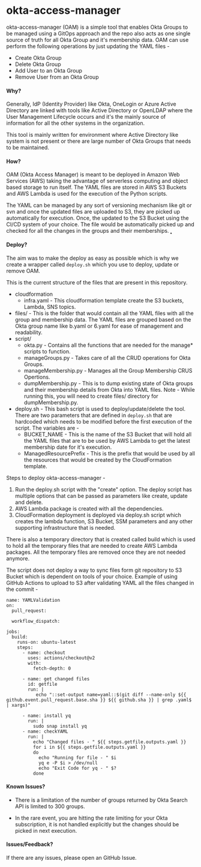 # okta-access-manager

okta-access-manager (OAM) is a simple tool that enables Okta Groups to be managed using a GitOps approach and the repo also acts as one single source of truth for all Okta Group and it's membership data. OAM can use perform the following operations by just updating the YAML files -
* Create Okta Group
* Delete Okta Group
* Add User to an Okta Group
* Remove User from an Okta Group

#### Why?
Generally, IdP (Identity Provider) like Okta, OneLogin or Azure Active Directory are linked with tools like Active Directory or OpenLDAP where the User Management Lifecycle occurs and it's the mainly source of information for all the other systems in the organization.

This tool is mainly written for environment where Active Directory like system is not present or there are large number of Okta Groups that needs to be maintained.

#### How?
OAM (Okta Access Manager) is meant to be deployed in Amazon Web Services (AWS) taking the advantage of serverless computing and object based storage to run itself. The YAML files are stored in AWS S3 Buckets and AWS Lambda is used for the execution of the Python scripts.

The YAML can be managed by any sort of versioning mechanism like git or svn and once the updated files are uploaded to S3, they are picked up automatically for execution. Once, the updated to the S3 Bucket using the CI/CD system of your choice. The file would be automatically picked up and checked for all the changes in the groups and their memberships.
̨̨̨̨̨
#### Deploy?

The aim was to make the deploy as easy as possible which is why we create a wrapper called `deploy.sh` which you use to deploy, update or remove OAM.

This is the current structure of the files that are present in this repository.
- cloudformation
  - infra.yaml - This cloudformation template create the S3 buckets, Lambda, SNS topics.
- files/ - This is the folder that would contain all the YAML files with all the group and membership data. The YAML files are grouped based on the Okta group name like b.yaml or 6.yaml for ease of management and readability.
- script/
  - okta.py - Contains all the functions that are needed for the manage* scripts to function.
  - manageGroups.py - Takes care of all the CRUD operations for Okta Groups.
  - manageMembership.py - Manages all the Group Membership CRUS Opertions.
  - dumpMembership.py - This is to dump existing state of Okta groups and their membership details from Okta into YAML files. Note - While running this, you will need to create files/ directory for dumpMembership.py.
- deploy.sh - This bash script is used to deploy/update/delete the tool. There are two parameters that are defined in `deploy.sh` that are hardcoded which needs to be modified before the first execution of the script. The variables are -
  - BUCKET_NAME - This is the name of the S3 Bucket that will hold all the YAML files that are to be used by AWS Lambda to get the latest membership date for it's execution.
  - ManagedResourcePrefix - This is the prefix that would be used by all the resources that would be created by the CloudFormation template.


Steps  to deploy okta-access-manager -

1. Run the deploy.sh script with the "create" option. The deploy script has multiple options that can be passed as parameters like create, update and delete.
2. AWS Lambda package is created with all the dependencies.
4. CloudFormation deployment is deployed via deploy.sh script which creates the lambda function, S3 Bucket, SSM parameters and any other supporting infrastructure that is needed.

There is also a temporary directory that is created called build which is used to hold all the temporary files that are needed to create AWS Lambda packages. All the temporary files are removed once they are not needed anymore.

The script does not deploy a way to sync files form git repository to S3 Bucket which is dependent on tools of your choice. Example of using GitHub Actions to upload to S3 after validating YAML all the files changed in the commit -

```
name: YAMLValidation
on:
  pull_request:

  workflow_dispatch:

jobs:
  build:
    runs-on: ubuntu-latest
    steps:
      - name: checkout
        uses: actions/checkout@v2
        with:
          fetch-depth: 0

      - name: get changed files
        id: getfile
        run: |
           echo "::set-output name=yaml::$(git diff --name-only ${{ github.event.pull_request.base.sha }} ${{ github.sha }} | grep .yaml$ | xargs)"

      - name: install yq
        run: |
          sudo snap install yq
      - name: checkYAML
        run: |
          echo "Changed files - " ${{ steps.getfile.outputs.yaml }}
          for i in ${{ steps.getfile.outputs.yaml }}
          do
            echo "Running for file - " $i
            yq e -P $i > /dev/null
            echo "Exit Code for yq - " $?
          done
```

#### Known Issues?

* There is a limitation of the number of groups returned by Okta Search API is limited to 300 groups.

* In the rare event, you are hitting the rate limiting for your Okta subscription, it is not handled explicitly but the changes should be picked in next execution.

#### Issues/Feedback?
If there are any issues, please open an GitHub Issue.
